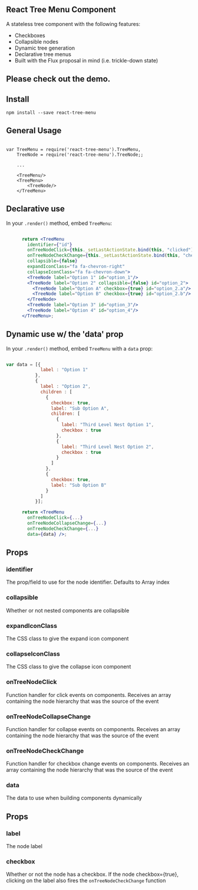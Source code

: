 ## React Tree Menu Component

A stateless tree component with the following features:

* Checkboxes
* Collapsible nodes
* Dynamic tree generation
* Declarative tree menus
* Built with the Flux proposal in mind (i.e. trickle-down state)

## Please check out the demo.

## Install


```
npm install --save react-tree-menu
```

## General Usage

```

var TreeMenu = require('react-tree-menu').TreeMenu,
    TreeNode = require('react-tree-menu').TreeNode;;

    ...

    <TreeMenu/>
    <TreeMenu>
        <TreeNode/>
    </TreeMenu>

```

## Declarative use

In your `.render()` method, embed `TreeMenu`:

```jsx

      return <TreeMenu
        identifier={"id"}
        onTreeNodeClick={this._setLastActionState.bind(this, "clicked")}
        onTreeNodeCheckChange={this._setLastActionState.bind(this, "checked")}
        collapsible={false}
        expandIconClass="fa fa-chevron-right"
        collapseIconClass="fa fa-chevron-down">
        <TreeNode label="Option 1" id="option_1"/>
        <TreeNode label="Option 2" collapsible={false} id="option_2">
          <TreeNode label="Option A" checkbox={true} id="option_2.a"/>
          <TreeNode label="Option B" checkbox={true} id="option_2.b"/>
        </TreeNode>
        <TreeNode label="Option 3" id="option_3"/>
        <TreeNode label="Option 4" id="option_4"/>
      </TreeMenu>;

```


## Dynamic use w/ the 'data' prop

In your `.render()` method, embed `TreeMenu` with a `data` prop:

```jsx

var data = [{
             label : "Option 1"
           },
           {
             label : "Option 2",
             children : [
               {
                 checkbox: true,
                 label: "Sub Option A",
                 children: [
                   {
                     label: "Third Level Nest Option 1",
                     checkbox : true
                   },
                   {
                     label: "Third Level Nest Option 2",
                     checkbox : true
                   }
                 ]
               },
               {
                 checkbox: true,
                 label: "Sub Option B"
               }
             ]
           }];

      return <TreeMenu
        onTreeNodeClick={...}
        onTreeNodeCollapseChange={...}
        onTreeNodeCheckChange={...}
        data={data} />;

```

## <TreeMenu/> Props

### identifier

The prop/field to use for the node identifier. Defaults to Array index

### collapsible

Whether or not nested <TreeNode/> components are collapsible

### expandIconClass

The CSS class to give the expand icon component

### collapseIconClass

The CSS class to give the collapse icon component

### onTreeNodeClick

Function handler for click events on <TreeNode /> components. Receives an array containing the node hierarchy that was the source of the event

### onTreeNodeCollapseChange

Function handler for collapse events on <TreeNode /> components. Receives an array containing the node hierarchy that was the source of the event

### onTreeNodeCheckChange

Function handler for checkbox change events on <TreeNode /> components. Receives an array containing the node hierarchy that was the source of the event

### data

The data to use when building <TreeNode/> components dynamically

## <TreeNode /> Props

### label

The node label

### checkbox

Whether or not the node has a checkbox. If the node checkbox={true}, clicking on the label also fires the `onTreeNodeCheckChange` function






